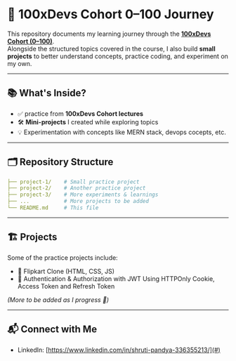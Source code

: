 # 🚀 100xDevs Cohort 0–100 Journey

This repository documents my learning journey through the **[100xDevs Cohort (0–100)](https://harkirat.classx.co.in/new-courses/8-live-0-100-complete)**.  
Alongside the structured topics covered in the course, I also build **small projects** to better understand concepts, practice coding, and experiment on my own.

---

## 📚 What's Inside?

- ✅ practice from **100xDevs Cohort lectures**
- 🛠️ **Mini-projects** I created while exploring topics
- 💡 Experimentation with concepts like MERN stack, devops cocepts, etc.

---

## 🗂️ Repository Structure

```yaml
├── project-1/    # Small practice project
├── project-2/    # Another practice project
├── project-3/    # More experiments & learnings
├── ...           # More projects to be added
└── README.md     # This file
```

---

## 🏗️ Projects

Some of the practice projects include:

- 🔹 Flipkart Clone (HTML, CSS, JS)
- 🔹 Authentication & Authorization with JWT Using HTTPOnly Cookie, Access Token and Refresh Token

_(More to be added as I progress 🚀)_

---

## 📬 Connect with Me

- LinkedIn: [https://www.linkedin.com/in/shruti-pandya-336355213/](#)
